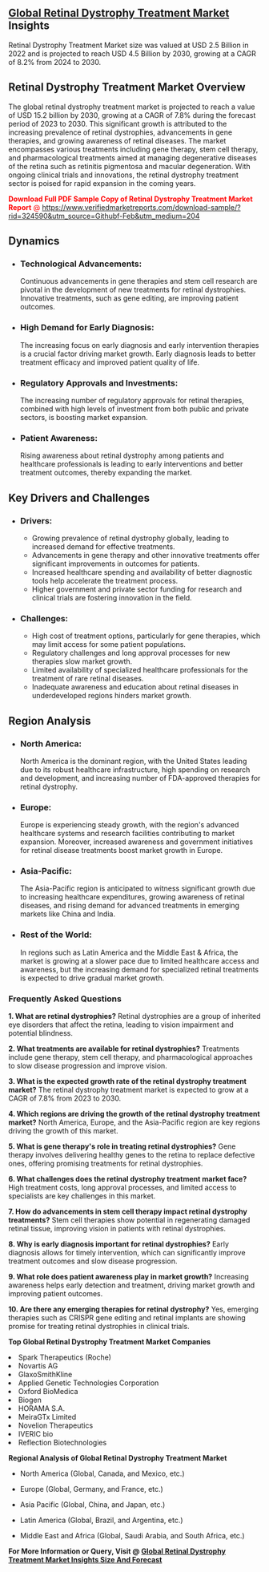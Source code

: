 <h2><a href="https://www.verifiedmarketreports.com/download-sample/?rid=324590&amp;utm_source=Githubf&amp;utm_medium=204" target="_blank">Global Retinal Dystrophy Treatment Market</a> Insights</h2><p>Retinal Dystrophy Treatment Market size was valued at USD 2.5 Billion in 2022 and is projected to reach USD 4.5 Billion by 2030, growing at a CAGR of 8.2% from 2024 to 2030.</p><p><h2>Retinal Dystrophy Treatment Market Overview</h2> <p>The global retinal dystrophy treatment market is projected to reach a value of USD 15.2 billion by 2030, growing at a CAGR of 7.8% during the forecast period of 2023 to 2030. This significant growth is attributed to the increasing prevalence of retinal dystrophies, advancements in gene therapies, and growing awareness of retinal diseases. The market encompasses various treatments including gene therapy, stem cell therapy, and pharmacological treatments aimed at managing degenerative diseases of the retina such as retinitis pigmentosa and macular degeneration. With ongoing clinical trials and innovations, the retinal dystrophy treatment sector is poised for rapid expansion in the coming years.</p> <p><p><span class=""><span style="color: #ff0000;"><strong>Download Full PDF Sample Copy of Retinal Dystrophy Treatment Market Report</strong> @ </span><a href="https://www.verifiedmarketreports.com/download-sample/?rid=324590&amp;utm_source=Githubf-Feb&amp;utm_medium=204" target="_blank">https://www.verifiedmarketreports.com/download-sample/?rid=324590&amp;utm_source=Githubf-Feb&amp;utm_medium=204</a></span></p></p> <h2>Dynamics</h2> <ul> <li><h3>Technological Advancements:</h3> Continuous advancements in gene therapies and stem cell research are pivotal in the development of new treatments for retinal dystrophies. Innovative treatments, such as gene editing, are improving patient outcomes.</li> <li><h3>High Demand for Early Diagnosis:</h3> The increasing focus on early diagnosis and early intervention therapies is a crucial factor driving market growth. Early diagnosis leads to better treatment efficacy and improved patient quality of life.</li> <li><h3>Regulatory Approvals and Investments:</h3> The increasing number of regulatory approvals for retinal therapies, combined with high levels of investment from both public and private sectors, is boosting market expansion.</li> <li><h3>Patient Awareness:</h3> Rising awareness about retinal dystrophy among patients and healthcare professionals is leading to early interventions and better treatment outcomes, thereby expanding the market.</li> </ul> <h2>Key Drivers and Challenges</h2> <ul> <li><h3>Drivers:</h3> <ul> <li>Growing prevalence of retinal dystrophy globally, leading to increased demand for effective treatments.</li> <li>Advancements in gene therapy and other innovative treatments offer significant improvements in outcomes for patients.</li> <li>Increased healthcare spending and availability of better diagnostic tools help accelerate the treatment process.</li> <li>Higher government and private sector funding for research and clinical trials are fostering innovation in the field.</li> </ul> </li> <li><h3>Challenges:</h3> <ul> <li>High cost of treatment options, particularly for gene therapies, which may limit access for some patient populations.</li> <li>Regulatory challenges and long approval processes for new therapies slow market growth.</li> <li>Limited availability of specialized healthcare professionals for the treatment of rare retinal diseases.</li> <li>Inadequate awareness and education about retinal diseases in underdeveloped regions hinders market growth.</li> </ul> </li> </ul> <h2>Region Analysis</h2> <ul> <li><h3>North America:</h3> North America is the dominant region, with the United States leading due to its robust healthcare infrastructure, high spending on research and development, and increasing number of FDA-approved therapies for retinal dystrophy.</li> <li><h3>Europe:</h3> Europe is experiencing steady growth, with the region's advanced healthcare systems and research facilities contributing to market expansion. Moreover, increased awareness and government initiatives for retinal disease treatments boost market growth in Europe.</li> <li><h3>Asia-Pacific:</h3> The Asia-Pacific region is anticipated to witness significant growth due to increasing healthcare expenditures, growing awareness of retinal diseases, and rising demand for advanced treatments in emerging markets like China and India.</li> <li><h3>Rest of the World:</h3> In regions such as Latin America and the Middle East & Africa, the market is growing at a slower pace due to limited healthcare access and awareness, but the increasing demand for specialized retinal treatments is expected to drive gradual market growth.</li> </ul> <h3>Frequently Asked Questions</h3> <p><strong>1. What are retinal dystrophies?</strong> Retinal dystrophies are a group of inherited eye disorders that affect the retina, leading to vision impairment and potential blindness.</p> <p><strong>2. What treatments are available for retinal dystrophies?</strong> Treatments include gene therapy, stem cell therapy, and pharmacological approaches to slow disease progression and improve vision.</p> <p><strong>3. What is the expected growth rate of the retinal dystrophy treatment market?</strong> The retinal dystrophy treatment market is expected to grow at a CAGR of 7.8% from 2023 to 2030.</p> <p><strong>4. Which regions are driving the growth of the retinal dystrophy treatment market?</strong> North America, Europe, and the Asia-Pacific region are key regions driving the growth of this market.</p> <p><strong>5. What is gene therapy's role in treating retinal dystrophies?</strong> Gene therapy involves delivering healthy genes to the retina to replace defective ones, offering promising treatments for retinal dystrophies.</p> <p><strong>6. What challenges does the retinal dystrophy treatment market face?</strong> High treatment costs, long approval processes, and limited access to specialists are key challenges in this market.</p> <p><strong>7. How do advancements in stem cell therapy impact retinal dystrophy treatments?</strong> Stem cell therapies show potential in regenerating damaged retinal tissue, improving vision in patients with retinal dystrophies.</p> <p><strong>8. Why is early diagnosis important for retinal dystrophies?</strong> Early diagnosis allows for timely intervention, which can significantly improve treatment outcomes and slow disease progression.</p> <p><strong>9. What role does patient awareness play in market growth?</strong> Increasing awareness helps early detection and treatment, driving market growth and improving patient outcomes.</p> <p><strong>10. Are there any emerging therapies for retinal dystrophy?</strong> Yes, emerging therapies such as CRISPR gene editing and retinal implants are showing promise for treating retinal dystrophies in clinical trials.</p> </p><p><strong>Top Global Retinal Dystrophy Treatment Market Companies</strong></p><div data-test-id=""><p><li>Spark Therapeutics (Roche)</li><li> Novartis AG</li><li> GlaxoSmithKline</li><li> Applied Genetic Technologies Corporation</li><li> Oxford BioMedica</li><li> Biogen</li><li> HORAMA S.A.</li><li> MeiraGTx Limited</li><li> Novelion Therapeutics</li><li> IVERIC bio</li><li> Reflection Biotechnologies</li></p><div><strong>Regional Analysis of&nbsp;Global Retinal Dystrophy Treatment Market</strong></div><ul><li dir="ltr"><p dir="ltr">North America&nbsp;(Global, Canada, and Mexico, etc.)</p></li><li dir="ltr"><p dir="ltr">Europe (Global, Germany, and France, etc.)</p></li><li dir="ltr"><p dir="ltr">Asia Pacific&nbsp;(Global, China, and Japan, etc.)</p></li><li dir="ltr"><p dir="ltr">Latin America&nbsp;(Global, Brazil, and Argentina, etc.)</p></li><li dir="ltr">Middle East and Africa&nbsp;(Global, Saudi Arabia, and South Africa, etc.)</li></ul><p><strong>For More Information or Query, Visit @&nbsp;</strong><strong><a href="https://www.verifiedmarketreports.com/product/retinal-dystrophy-treatment-market/?utm_source=Githubf&amp;utm_medium=204" target="_blank">Global Retinal Dystrophy Treatment Market Insights Size And Forecast</a></strong></p></div>
